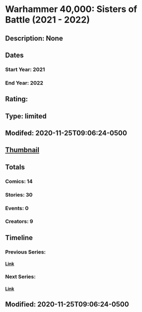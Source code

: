 # Warhammer 40,000: Sisters of Battle (2021 - 2022)
## Description: None
## Dates
### Start Year: 2021
### End Year: 2022
## Rating: 
## Type: limited
## Modifed: 2020-11-25T09:06:24-0500
## [Thumbnail](http://i.annihil.us/u/prod/marvel/i/mg/b/40/image_not_available.jpg)
## Totals
### Comics: 14
### Stories: 30
### Events: 0
### Creators: 9
## Timeline
### Previous Series: 
#### [Link]()
### Next Series: 
#### [Link]()
## Modified: 2020-11-25T09:06:24-0500